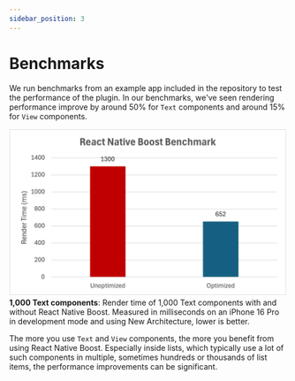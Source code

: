 ```yaml
---
sidebar_position: 3
---
```


# Benchmarks

We run benchmarks from an example app included in the repository to test the performance of the plugin. In our benchmarks, we've seen rendering performance improve by around 50% for `Text` components and around 15% for `View` components.

![Performance benchmarks](./img/benchmark.png)
**1,000 Text components**: Render time of 1,000 Text components with and without React Native Boost.
Measured in milliseconds on an iPhone 16 Pro in development mode and using New Architecture, lower is better.

The more you use `Text` and `View` components, the more you benefit from using React Native Boost. Especially inside lists, which typically use a lot of such components in multiple, sometimes hundreds or thousands of list items, the performance improvements can be significant.
